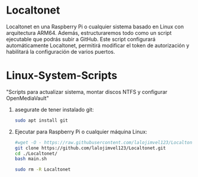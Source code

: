 # Localtonet
Localtonet en una Raspberry Pi o cualquier sistema basado en Linux con arquitectura ARM64. Además, estructuraremos todo como un script ejecutable que podrás subir a GitHub. Este script configurará automáticamente Localtonet, permitirá modificar el token de autorización y habilitará la configuración de varios puertos.


# Linux-System-Scripts
"Scripts para actualizar sistema, montar discos NTFS y configurar OpenMediaVault"


1. asegurate de tener instalado git:
   
   ```bash
   sudo apt install git
   ```
   
2. Ejecutar para Raspberry Pi o cualquier máquina Linux:
   
   ```bash
   #wget -O - https://raw.githubusercontent.com/lalojimvel123/Localtonet/refs/heads/main/install.sh | sudo bash
   git clone https://github.com/lalojimvel123/Localtonet.git
   cd ./Localtonet/
   bash main.sh
   ```
   ```bash
   sudo rm -R Localtonet
   ```


